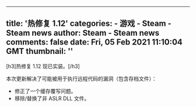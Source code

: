 
---
title: '热修复 1.12'
categories: 
    - 游戏
    - Steam - Steam news
author: Steam - Steam news
comments: false
date: Fri, 05 Feb 2021 11:10:04 GMT
thumbnail: ''
---

<div>   
[h3]热修复 1.12 现已实装。[/h3]

本次更新解决了可能被用于执行远程代码的漏洞（包含存档文件）：
<ul>
<li> 修正了一个缓存覆写问题。
</li><li> 移除/替换了非 ASLR DLL 文件。
</li></ul>  
</div>
            